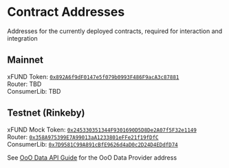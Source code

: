 # Contract Addresses

Addresses for the currently deployed contracts, required for interaction and integration

## Mainnet

xFUND Token: [`0x892A6f9dF0147e5f079b0993F486F9acA3c87881`](https://etherscan.io/address/0x892A6f9dF0147e5f079b0993F486F9acA3c87881#code)  
Router: TBD  
ConsumerLib: TBD

## Testnet (Rinkeby)

xFUND Mock Token: [`0x245330351344F9301690D5D8De2A07f5F32e1149`](https://rinkeby.etherscan.io/address/0x245330351344F9301690D5D8De2A07f5F32e1149#code)  
Router: [`0x358A975399E7A99013aA1233801eFFe21f19fDfC`](https://rinkeby.etherscan.io/address/0x358A975399E7A99013aA1233801eFFe21f19fDfC#code)  
ConsumerLib: [`0x7D9581C99A891cBfE9626d4aD0c2D24D4EDdfD74`](https://rinkeby.etherscan.io/address/0x7D9581C99A891cBfE9626d4aD0c2D24D4EDdfD74#code)  

See [OoO Data API Guide](guide/ooo_api.md) for the OoO Data Provider address